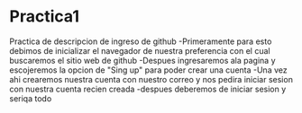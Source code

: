 # Practica1
Practica de descripcion de ingreso de github
-Primeramente para esto debimos de inicializar el navegador de nuestra preferencia con el cual buscaremos el sitio web de github 
-Despues ingresaremos ala pagina y escojeremos la opcion de "Sing up" para poder crear una cuenta 
-Una vez ahi crearemos nuestra cuenta con nuestro correo y nos pedira iniciar sesion con nuestra cuenta recien creada 
-despues deberemos de iniciar sesion y seriqa todo
